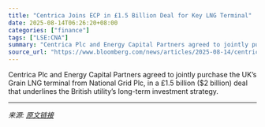 ```yaml
---
title: "Centrica Joins ECP in £1.5 Billion Deal for Key LNG Terminal"
date: 2025-08-14T06:26:20+08:00
categories: ["finance"]
tags: ["LSE:CNA"]
summary: "Centrica Plc and Energy Capital Partners agreed to jointly purchase the UK’s Grain LNG terminal from National Grid Plc, in a £1.5 billion ($2 billion) deal that underlines the British utility’s long-t"
source_url: "https://www.bloomberg.com/news/articles/2025-08-14/centrica-ecp-buy-uk-grain-lng-terminal-for-1-5-billion"
---
```


Centrica Plc and Energy Capital Partners agreed to jointly purchase the UK’s Grain LNG terminal from National Grid Plc, in a £1.5 billion ($2 billion) deal that underlines the British utility’s long-term investment strategy.

---

*来源: [原文链接](https://www.bloomberg.com/news/articles/2025-08-14/centrica-ecp-buy-uk-grain-lng-terminal-for-1-5-billion)*

